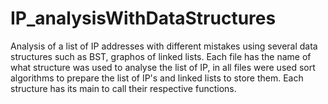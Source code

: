 # IP_analysisWithDataStructures
Analysis of a list of IP addresses with different mistakes using several data structures such as BST, graphos of linked lists.
Each file has the name of what structure was used to analyse the list of IP, in all files were used sort algorithms to prepare the list of IP's and linked lists to store them.
Each structure has its main to call their respective functions.
